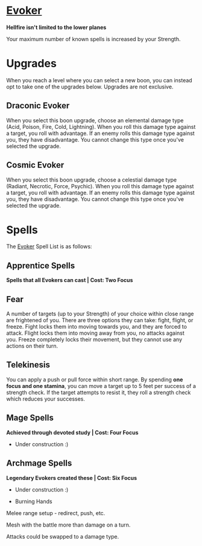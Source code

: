 # [Evoker](Evoker.md)
**Hellfire isn't limited to the lower planes**

Your maximum number of known spells is increased by your Strength.

# Upgrades
When you reach a level where you can select a new boon, you can instead opt to take one of the upgrades below. Upgrades are not exclusive.

## Draconic Evoker
When you select this boon upgrade, choose an elemental damage type (Acid, Poison, Fire, Cold, Lightning). When you roll this damage type against a target, you roll with advantage. If an enemy rolls this damage type against you, they have disadvantage. You cannot change this type once you've selected the upgrade.

## Cosmic Evoker
When you select this boon upgrade, choose a celestial damage type (Radiant, Necrotic, Force, Psychic). When you roll this damage type against a target, you roll with advantage. If an enemy rolls this damage type against you, they have disadvantage. You cannot change this type once you've selected the upgrade.

# Spells
The [Evoker](Evoker.md) Spell List is as follows:

## Apprentice Spells
**Spells that all Evokers can cast | Cost: Two Focus**

## Fear
A number of targets (up to your Strength) of your choice within close range are frightened of you. There are three options they can take: fight, flight, or freeze. Fight locks them into moving towards you, and they are forced to attack. Flight locks them into moving away from you, no attacks against you. Freeze completely locks their movement, but they cannot use any actions on their turn.

## Telekinesis
You can apply a push or pull force within short range. By spending **one focus and one stamina**, you can move a target up to 5 feet per success of a strength check. If the target attempts to resist it, they roll a strength check which reduces your successes.

## Mage Spells
**Achieved through devoted study | Cost: Four Focus**

- Under construction :)

## Archmage Spells
**Legendary Evokers created these | Cost: Six Focus**

- Under construction :)


- Burning Hands

Melee range setup - redirect, push, etc.

Mesh with the battle more than damage on a turn.

Attacks could be swapped to a damage type.